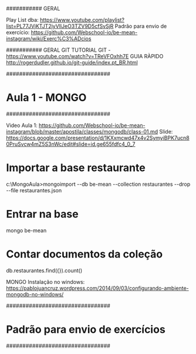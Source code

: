 ###########
GERAL

Play List dba: https://www.youtube.com/playlist?list=PL77JVjKTJT2jyVllJeO3TZV9D5cfSvSjR
Padrão para envio de exercício: https://github.com/Webschool-io/be-mean-instagram/wiki/Exerc%C3%ADcios

###########
GERAL GIT
TUTORIAL GIT - https://www.youtube.com/watch?v=TReVFOxhh7E
GUIA RÀPIDO http://rogerdudler.github.io/git-guide/index.pt_BR.html

################################
# Aula 1 - MONGO
################################

Video Aula 1: https://github.com/Webschool-io/be-mean-instagram/blob/master/apostila/classes/mongodb/class-01.md
Slide: https://docs.google.com/presentation/d/1KXxmcwd47x4v2SymyiBPK7ucn80PruSvcw4mZ5S3nWc/edit#slide=id.ge655fdfc4_0_7

# Importar a base restaurante
c:\MongoAula>mongoimport --db be-mean --collection restaurantes --drop --file restaurantes.json

# Entrar na base
mongo be-mean

# Contar documentos da coleção
db.restaurantes.find({}).count()

MONGO
Instalação no windows: https://pablojuancruz.wordpress.com/2014/09/03/configurando-ambiente-mongodb-no-windows/

################################
# Padrão para envio de exercícios
################################

